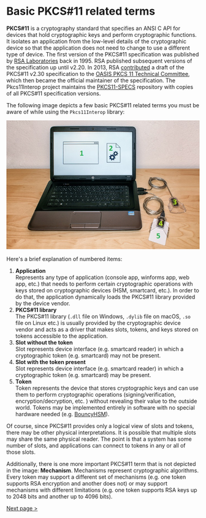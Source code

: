 # Basic PKCS#11 related terms

**PKCS#11** is a cryptography standard that specifies an ANSI C API for devices that hold cryptographic keys and perform cryptographic functions. It isolates an application from the low-level details of the cryptographic device so that the application does not need to change to use a different type of device. The first version of the PKCS#11 specification was published by [RSA Laboratories](https://www.rsa.com/) back in 1995. RSA published subsequent versions of the specification up until v2.20. In 2013, RSA [contributed](https://lists.oasis-open.org/archives/pkcs11/201303/msg00001.html) a draft of the PKCS#11 v2.30 specification to the [OASIS PKCS 11 Technical Committee](https://www.oasis-open.org/committees/pkcs11/), which then became the official maintainer of the specification. The Pkcs11Interop project maintains the [PKCS11-SPECS](https://github.com/Pkcs11Interop/PKCS11-SPECS) repository with copies of all PKCS#11 specification versions.

The following image depicts a few basic PKCS#11 related terms you must be aware of while using the `Pkcs11Interop` library:

![Basic PKCS#11 related terms](images/basic-pkcs11-terms.jpg)

Here's a brief explanation of numbered items:
1. **Application**  
   Represents any type of application (console app, winforms app, web app, etc.) that needs to perform certain cryptographic operations with keys stored on cryptographic devices (HSM, smartcard, etc.). In order to do that, the application dynamically loads the PKCS#11 library provided by the device vendor.
2. **PKCS#11 library**  
   The PKCS#11 library (`.dll` file on Windows, `.dylib` file on macOS, `.so` file on Linux etc.) is usually provided by the cryptographic device vendor and acts as a driver that makes slots, tokens, and keys stored on tokens accessible to the application.
3. **Slot without the token**  
   Slot represents device interface (e.g. smartcard reader) in which a cryptographic token (e.g. smartcard) may not be present.
4. **Slot with the token present**  
   Slot represents device interface (e.g. smartcard reader) in which a cryptographic token (e.g. smartcard) may be present.
5. **Token**  
   Token represents the device that stores cryptographic keys and can use them to perform cryptographic operations (signing/verification, encryption/decryption, etc. ) without revealing their value to the outside world. Tokens may be implemented entirely in software with no special hardware needed (e.g. [BouncyHSM](https://github.com/harrison314/BouncyHsm)).

Of course, since PKCS#11 provides only a logical view of slots and tokens, there may be other physical interpretations. It is possible that multiple slots may share the same physical reader. The point is that a system has some number of slots, and applications can connect to tokens in any or all of those slots.

Additionally, there is one more important PKCS#11 term that is not depicted in the image: **Mechanism**. Mechanisms represent cryptographic algorithms. Every token may support a different set of mechanisms (e.g. one token supports RSA encryption and another does not) or may support mechanisms with different limitations (e.g. one token supports RSA keys up to 2048 bits and another up to 4096 bits).

[Next page >](02_ARCHITECTURE.md)